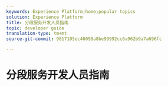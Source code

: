 ```yaml
---
keywords: Experience Platform;home;popular topics
solution: Experience Platform
title: 分段服务开发人员指南
topic: developer guide
translation-type: tm+mt
source-git-commit: 9817105ec46098a8be99992cc6a962b9a7a696fc

---
```



# 分段服务开发人员指南
